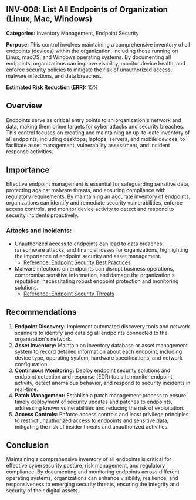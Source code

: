 ## INV-008: List All Endpoints of Organization (Linux, Mac, Windows)

**Categories:** Inventory Management, Endpoint Security

**Purpose:** This control involves maintaining a comprehensive inventory of all endpoints (devices) within the organization, including those running on Linux, macOS, and Windows operating systems. By documenting all endpoints, organizations can improve visibility, monitor device health, and enforce security policies to mitigate the risk of unauthorized access, malware infections, and data breaches.

**Estimated Risk Reduction (ERR):** 15%

## Overview
Endpoints serve as critical entry points to an organization's network and data, making them prime targets for cyber attacks and security breaches. This control focuses on creating and maintaining an up-to-date inventory of all endpoints, including desktops, laptops, servers, and mobile devices, to facilitate asset management, vulnerability assessment, and incident response activities.

## Importance
Effective endpoint management is essential for safeguarding sensitive data, protecting against malware threats, and ensuring compliance with regulatory requirements. By maintaining an accurate inventory of endpoints, organizations can identify and remediate security vulnerabilities, enforce access controls, and monitor device activity to detect and respond to security incidents proactively.

### Attacks and Incidents:
- Unauthorized access to endpoints can lead to data breaches, ransomware attacks, and financial losses for organizations, highlighting the importance of endpoint security and asset management.
  - [Reference: Endpoint Security Best Practices](https://www.cisa.gov/endpoint-security-best-practices)
- Malware infections on endpoints can disrupt business operations, compromise sensitive information, and damage the organization's reputation, necessitating robust endpoint protection and monitoring solutions.
  - [Reference: Endpoint Security Threats](https://www.ibm.com/security/data-breach/endpoint-threats)

## Recommendations
1. **Endpoint Discovery:** Implement automated discovery tools and network scanners to identify and catalog all endpoints connected to the organization's network.
2. **Asset Inventory:** Maintain an inventory database or asset management system to record detailed information about each endpoint, including device type, operating system, hardware specifications, and network configuration.
3. **Continuous Monitoring:** Deploy endpoint security solutions and endpoint detection and response (EDR) tools to monitor endpoint activity, detect anomalous behavior, and respond to security incidents in real-time.
4. **Patch Management:** Establish a patch management process to ensure timely deployment of security updates and patches to endpoints, addressing known vulnerabilities and reducing the risk of exploitation.
5. **Access Controls:** Enforce access controls and least privilege principles to restrict unauthorized access to endpoints and sensitive data, mitigating the risk of insider threats and unauthorized activities.

## Conclusion
Maintaining a comprehensive inventory of all endpoints is critical for effective cybersecurity posture, risk management, and regulatory compliance. By documenting and monitoring endpoints across different operating systems, organizations can enhance visibility, resilience, and responsiveness to emerging security threats, ensuring the integrity and security of their digital assets.

